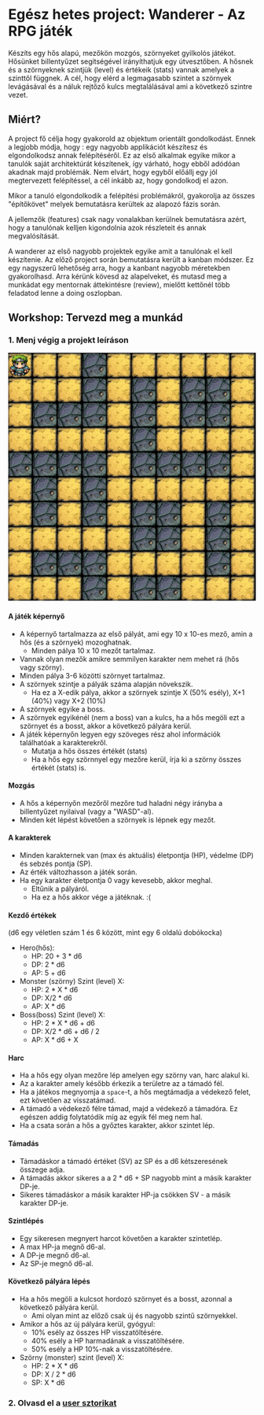 # Egész hetes project: Wanderer - Az RPG játék

Készíts egy hős alapú, mezőkön mozgós, szörnyeket gyilkolós játékot.
Hősünket billentyűzet segítségével irányíthatjuk egy útvesztőben. A hősnek és
a szörnyeknek szintjük (level) és értékeik (stats) vannak amelyek a szinttől
függnek. A cél, hogy elérd a legmagasabb szintet a szörnyek levágásával és
a náluk rejtőző kulcs megtalálásával ami a következő szintre vezet.

## Miért?

A project fő célja hogy gyakorold az objektum orientált gondolkodást. Ennek a
legjobb módja, hogy : egy nagyobb applikációt készítesz és elgondolkodsz annak
felépítéséről. Ez az első alkalmak egyike mikor a tanulók saját architektúrát
készítenek, így várható, hogy ebből adódóan akadnak majd problémák. Nem elvárt,
hogy egyből előállj egy jól megtervezett felépítéssel, a cél inkább az, hogy
gondolkodj el azon.

Mikor a tanuló elgondolkodik a felépítési problémákról, gyakorolja az összes
"építőkövet" melyek bemutatásra kerültek az alapozó fázis során.

A jellemzők (features) csak nagy vonalakban kerülnek bemutatásra azért, hogy
a tanulónak kelljen kigondolnia azok részleteit és annak megvalósítását.

A wanderer az első nagyobb projektek egyike amit a tanulónak el kell készítenie.
Az előző project során bemutatásra került a kanban módszer. Ez egy nagyszerű
lehetőség arra, hogy a kanbant nagyobb méretekben gyakorolhasd. Arra kérünk
kövesd az alapelveket, és mutasd meg a munkádat egy mentornak áttekintésre
(review), mielőtt kettőnél több feladatod lenne a doing oszlopban.

## Workshop: Tervezd meg a munkád

### 1. Menj végig a projekt leíráson

![hero map](img/hero-map.png)

#### A játék képernyő

- A képernyő tartalmazza az első pályát, ami egy 10 x 10-es mező, amin a
  hős (és a szörnyek) mozoghatnak.
  - Minden pálya 10 x 10 mezőt tartalmaz.
- Vannak olyan mezők amikre semmilyen karakter nem mehet rá (hős vagy szörny).
- Minden pálya 3-6 közötti szörnyet tartalmaz.
- A szörnyek szintje a pályák száma alapján növekszik.
  - Ha ez a X-edik pálya, akkor a szörnyek szintje X (50% esély), X+1 (40%)
    vagy X+2 (10%)
- A szörnyek egyike a boss.
- A szörnyek egyikénél (nem a boss) van a kulcs, ha a hős megöli ezt a
  szörnyet és a bosst, akkor a következő pályára kerül.
- A játék képernyőn legyen egy szöveges rész ahol információk találhatóak
  a karakterekről.
  - Mutatja a hős összes értékét (stats)
  - Ha a hős egy szörnnyel egy mezőre kerül, írja ki a szörny összes értékét
    (stats) is.

#### Mozgás

- A hős a képernyőn mezőről mezőre tud haladni négy irányba a billentyűzet
  nyilaival (vagy a "WASD"-al).
- Minden két lépést követően a szörnyek is lépnek egy mezőt.

#### A karakterek

- Minden karakternek van (max és aktuális) életpontja (HP), védelme (DP) és
  sebzés pontja (SP).
- Az érték változhasson a játék során.
- Ha egy karakter életpontja 0 vagy kevesebb, akkor meghal.
  - Eltűnik a pályáról.
  - Ha ez a hős akkor vége a játéknak. :(

#### Kezdő értékek

(d6 egy véletlen szám 1 és 6 között, mint egy 6 oldalú dobókocka)

- Hero(hős):
  - HP: 20 + 3 \* d6
  - DP: 2 \* d6
  - AP: 5 + d6
- Monster (szörny) Szint (level) X:
  - HP: 2 \* X \* d6
  - DP: X/2 \* d6
  - AP: X \* d6
- Boss(boss) Szint (level) X:
  - HP: 2 \* X \* d6 + d6
  - DP: X/2 \* d6 + d6 / 2
  - AP: X \* d6 + X

#### Harc

- Ha a hős egy olyan mezőre lép amelyen egy szörny van, harc alakul ki.
- Az a karakter amely később érkezik a területre az a támadó fél.
- Ha a játékos megnyomja a `space`-t, a hős megtámadja a védekező felet,
  ezt követően az visszatámad.
- A támadó a védekező félre támad, majd a védekező a támadóra. Ez egészen
  addig folytatódik míg az egyik fél meg nem hal.
- Ha a csata során a hős a győztes karakter, akkor szintet lép.

#### Támadás

- Támadáskor a támadó értéket (SV) az SP és a d6 kétszeresének összege adja.
- A támadás akkor sikeres a a 2 \* d6 + SP nagyobb mint a másik karakter DP-je.
- Sikeres támadáskor a másik karakter HP-ja csökken SV - a másik karakter DP-je.

#### Szintlépés

- Egy sikeresen megnyert harcot követően a karakter szintetlép.
- A max HP-ja megnő d6-al.
- A DP-je megnő d6-al.
- Az SP-je megnő d6-al.

#### Következő pályára lépés

- Ha a hős megöli a kulcsot hordozó szörnyet és a bosst, azonnal a következő
  pályára kerül.
  - Ami olyan mint az előző csak új és nagyobb szintű szörnyekkel.
- Amikor a hős az új pályára kerül, gyógyul:
  - 10% esély az összes HP visszatöltésére.
  - 40% esély a HP harmadának a visszatöltésére.
  - 50% esély a HP 10%-nak a visszatöltésére.
- Szörny (monster) szint (level) X:
  - HP: 2 \* X \* d6
  - DP: X / 2 \* d6
  - SP: X \* d6

### 2. Olvasd el a [user sztorikat](stories.hu.md)